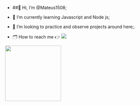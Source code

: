 
- ##👋 Hi, I’m @Mateus1508;

- 🌱 I’m currently learning  Javascript and Node js;

- 💞️ I’m looking to  practice and observe projects around here;.

- 🗂 How to reach me 👉
  <a href="https:https://www.linkedin.com/in/mateus-belmonte-64b6b11a3/" target="_blank"><img src="https://img.shields.io/badge/-LinkedIn-%230077B5?style=for-the-badge&logo=linkedin&logoColor=white" target="_blank"></a> 
 
 <img height="180em" src="https://github-readme-stats.vercel.app/api/top-langs/?username=Mateus1508&layout=compact&langs_count=7&theme=dracula"/>

